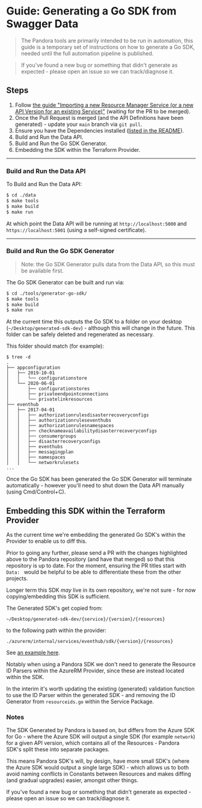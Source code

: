 # Guide: Generating a Go SDK from Swagger Data

> The Pandora tools are primarily intended to be run in automation, this guide is a temporary set of instructions on how to generate a Go SDK, needed until the full automation pipeline is published.

> If you've found a new bug or something that didn't generate as expected - please open an issue so we can track/diagnose it.

## Steps

1. Follow [the guide "Importing a new Resource Manager Service (or a new API Version for an existing Service)"](resource-manager-service-import.md) (waiting for the PR to be merged).
2. Once the Pull Request is merged (and the API Definitions have been generated) - update your `main` branch via `git pull`.
3. Ensure you have the Dependencies installed ([listed in the README](../README.md)).
4. Build and Run the Data API.
5. Build and Run the Go SDK Generator.
6. Embedding the SDK within the Terraform Provider.

---

### Build and Run the Data API

To Build and Run the Data API:

```sh
$ cd ./data
$ make tools
$ make build
$ make run
```

At which point the Data API will be running at `http://localhost:5000` and `https://localhost:5001` (using a self-signed certificate).

---

### Build and Run the Go SDK Generator 

> Note: the Go SDK Generator pulls data from the Data API, so this must be available first.

The Go SDK Generator can be built and run via:

```sh
$ cd ./tools/generator-go-sdk/
$ make tools
$ make build
$ make run
```

At the current time this outputs the Go SDK to a folder on your desktop (`~/Desktop/generated-sdk-dev`) - although this will change in the future. This folder can be safely deleted and regenerated as necessary.

This folder should match (for example):

```
$ tree -d
.
├── appconfiguration
│   ├── 2019-10-01
│   │   └── configurationstore
│   └── 2020-06-01
│       ├── configurationstores
│       ├── privateendpointconnections
│       └── privatelinkresources
├── eventhub
│   ├── 2017-04-01
│   │   ├── authorizationrulesdisasterrecoveryconfigs
│   │   ├── authorizationruleseventhubs
│   │   ├── authorizationrulesnamespaces
│   │   ├── checknameavailabilitydisasterrecoveryconfigs
│   │   ├── consumergroups
│   │   ├── disasterrecoveryconfigs
│   │   ├── eventhubs
│   │   ├── messagingplan
│   │   ├── namespaces
│   │   └── networkrulesets
...
```

Once the Go SDK has been generated the Go SDK Generator will terminate automatically - however you'll need to shut down the Data API manually (using Cmd/Control+C).

## Embedding this SDK within the Terraform Provider

As the current time we're embedding the generated Go SDK's within the Provider to enable us to diff this.

Prior to going any further, please send a PR with the changes highlighted above to the Pandora repository (and have that merged) so that this repository is up to date. For the moment, ensuring the PR titles start with `Data: ` would be helpful to be able to differentiate these from the other projects.

Longer term this SDK _may_ live in its own repository, we're not sure - for now copying/embedding this SDK is sufficient.

The Generated SDK's get copied from:

```
~/Desktop/generated-sdk-dev/{service}/{version}/{resources}
```

to the following path within the provider:

```
./azurerm/internal/services/eventhub/sdk/{version}/{resources}
```

See [an example here](https://github.com/hashicorp/terraform-provider-azurerm/blob/8b8b5710bb4576e58fdeceda1dbad811d8eb9ef8/internal/services/analysisservices/sdk).

Notably when using a Pandora SDK we don't need to generate the Resource ID Parsers within the AzureRM Provider, since these are instead located within the SDK.

In the interim it's worth updating the existing (generated) validation function to use the ID Parser within the generated SDK - and removing the ID Generator from `resourceids.go` within the Service Package.

### Notes

The SDK Generated by Pandora is based on, but differs from the Azure SDK for Go - where the Azure SDK will output a single SDK (for example `network`) for a given API version, which contains all of the Resources - Pandora SDK's split these into separate packages.

This means Pandora SDK's will, by design, have more small SDK's (where the Azure SDK would output a single large SDK) - which allows us to both avoid naming conflicts in Constants between Resources and makes diffing (and gradual upgrades) easier, amongst other things.

If you've found a new bug or something that didn't generate as expected - please open an issue so we can track/diagnose it.
